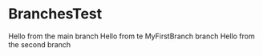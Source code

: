 # BranchesTest

Hello from the main branch
Hello from te MyFirstBranch branch
Hello from the second branch

